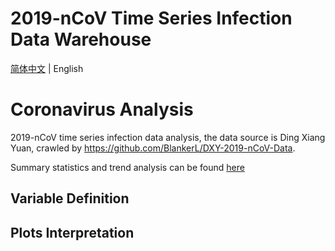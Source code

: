 # 2019-nCoV Time Series Infection Data Warehouse

[简体中文](README.md) | English

# Coronavirus Analysis

2019-nCoV time series infection data analysis, the data source is Ding Xiang Yuan, crawled by https://github.com/BlankerL/DXY-2019-nCoV-Data.

Summary statistics and trend analysis can be found [here](https://ddong63.github.io/coronavirus_analysis)


## Variable Definition

## Plots Interpretation
